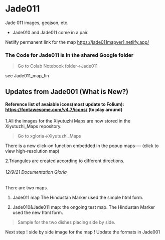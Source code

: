 # Jade011
Jade 011 images, geojson, etc. 
* Jade010 and Jade011 come in a pair. 

Netlify permanent link for the map
https://jade011mapver1.netlify.app/

### The Code for Jade011 is in the shared Google folder
>Go to Colab Notebook folder->Jade011

see Jade011_map_fin

## Updates from Jade001 (What is New?)
#### Reference list of avaiable icons(most update to Folium): https://fontawesome.com/v4.7/icons/ (to play around) 

1.All the images for the Xiyutuzhi Maps are now stored in the Xiyutuzhi_Maps repository. 
> Go to xgloria->Xiyutuzhi_Maps

There is a new click-on function embedded in the popup maps--- (click to view high-resolution map)


2.Triangules are created according to different directions.



###### 12/9/21 Documentation Gloria

There are two maps.
1) Jade011 map
The Hindustan Marker used the simple html form. 

3) Jade010&Jade011 map: the ongoing test map. 
The Hindustan Marker used the new html form.
>Sample for the two dishes placing side by side.  

Next step 
! side by side image for the map 
! Update the formats in Jade001

